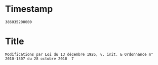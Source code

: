 # Timestamp
```
386035200000
```

# Title
```
Modifications par Loi du 13 décembre 1926, v. init. & Ordonnance n° 2010-1307 du 28 octobre 2010  7
```